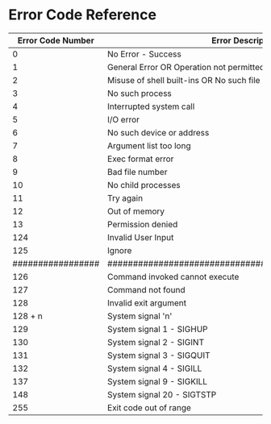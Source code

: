 # Error Code Reference

| Error Code Number | Error Description                                      | Common Causes                      |
| ----------------- | ------------------------------------------------------ | ---------------------------------- |
| 0                 | No Error - Success                                     | None                               |
| 1                 | General Error OR Operation not permitted               | Unspecified                        |
| 2                 | Misuse of shell built-ins OR No such file or directory | Missing keyword or command         |
| 3                 | No such process                                        | User input not valid               |
| 4                 | Interrupted system call                                | Control-C                          |
| 5                 | I/O error                                              |                                    |
| 6                 | No such device or address                              |                                    |
| 7                 | Argument list too long                                 |                                    |
| 8                 | Exec format error                                      |                                    |
| 9                 | Bad file number                                        |                                    |
| 10                | No child processes                                     |                                    |
| 11                | Try again                                              |                                    |
| 12                | Out of memory                                          |                                    |
| 13                | Permission denied                                      |                                    |
| 124               | Invalid User Input                                     | User input not valid               |
| 125               | Ignore                                                 | Commented operations               |
| ################# | ###################################################### | ################################## |
| 126               | Command invoked cannot execute                         | Permision issues or not executable |
| 127               | Command not found                                      | Invalid path or command typo       |
| 128               | Invalid exit argument                                  | Exit code not an integer           |
| 128 + n           | System signal 'n'                                      | System signal 'n' called           |
| 129               | System signal 1 - SIGHUP                               | SIGHUP called                      |
| 130               | System signal 2 - SIGINT                               | SIGINT called - Control-C          |
| 131               | System signal 3 - SIGQUIT                              | SIGQUIT called - Control-\         |
| 132               | System signal 4 - SIGILL                               | SIGILL called                      |
| 137               | System signal 9 - SIGKILL                              | SIGKILL called                     |
| 148               | System signal 20 - SIGTSTP                             | SIGTSTP called - Control-Z         |
| 255               | Exit code out of range                                 | Exit code exceed 0 - 255           |

